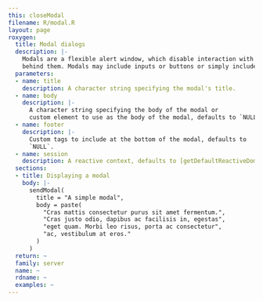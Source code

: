 ```yaml
---
this: closeModal
filename: R/modal.R
layout: page
roxygen:
  title: Modal dialogs
  description: |-
    Modals are a flexible alert window, which disable interaction with the page
    behind them. Modals may include inputs or buttons or simply include text.
  parameters:
  - name: title
    description: A character string specifying the modal's title.
  - name: body
    description: |-
      A character string specifying the body of the modal or
      custom element to use as the body of the modal, defaults to `NULL`.
  - name: footer
    description: |-
      Custom tags to include at the bottom of the modal, defaults to
      `NULL`.
  - name: session
    description: A reactive context, defaults to [getDefaultReactiveDomain()](/yonder/0.0.5/getDefaultReactiveDomain().html).
  sections:
  - title: Displaying a modal
    body: |-
      sendModal(
        title = "A simple modal",
        body = paste(
          "Cras mattis consectetur purus sit amet fermentum.",
          "Cras justo odio, dapibus ac facilisis in, egestas",
          "eget quam. Morbi leo risus, porta ac consectetur",
          "ac, vestibulum at eros."
        )
      )
  return: ~
  family: server
  name: ~
  rdname: ~
  examples: ~
---
```

